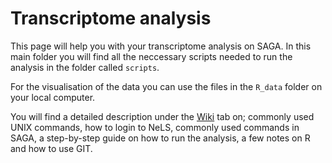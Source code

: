 # Transcriptome analysis

This page will help you with your transcriptome analysis on SAGA. In this main folder you will find all the neccessary scripts needed to run the analysis in the folder called `scripts`.

For the visualisation of the data you can use the files in the `R_data` folder on your local computer.

You will find a detailed description under the [Wiki](https://github.com/VirVar-project/Transcriptomics/wiki) tab on; commonly used UNIX commands, how to login to NeLS, commonly used commands in SAGA, a step-by-step guide on how to run the analysis, a few notes on R and how to use GIT.